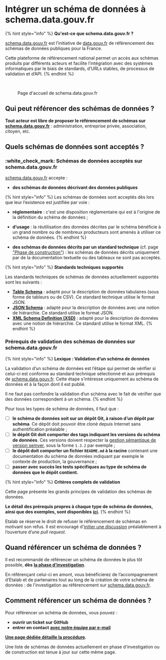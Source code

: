 # Intégrer un schéma de données à schema.data.gouv.fr

{% hint style="info" %}
**Qu'est-ce que schema.data.gouv.fr ?**&#x20;

[schema.data.gouv.fr](https://schema.data.gouv.fr/) est l’initiative de [data.gouv.fr](https://data.gouv.fr/) de référencement des schémas de données publiques pour la France.



Cette plateforme de référencement national permet un accès aux schémas produits par différents acteurs et facilite l’intégration avec des systèmes informatiques par le biais de standards, d’URLs stables, de processus de validation et d’API.
{% endhint %}

<figure><img src="../../../.gitbook/assets/Capture d’écran 2023-05-23 à 06.51.11.png" alt=""><figcaption><p>Page d'accueil de schema.data.gouv.fr</p></figcaption></figure>

## Qui peut référencer des schémas de données ?

**Tout acteur est libre de proposer le référencement de schémas sur** [**schema.data.gouv.fr**](https://schema.data.gouv.fr/) : administration, entreprise privée, association, citoyen, etc.&#x20;

## Quels schémas de données sont acceptés ?

### :white\_check\_mark: Schémas de données acceptés sur schema.data.gouv.fr

[schema.data.gouv.fr](https://schema.data.gouv.fr/) accepte :&#x20;

* **des schémas de données décrivant des données publiques**

{% hint style="info" %}
Les schémas de données sont acceptés dès lors que leur l’existence est justifiée par voie :

* **réglementaire** : c'est une disposition réglementaire qui est à l'origine de la définition du schéma de données ;
* **d’usage** : la réutilisation des données décrites par le schéma bénéficie à un grand nombre ou de nombreux producteurs sont amenés à utiliser ce schéma de données.
{% endhint %}

* **des schémas de données décrits par un standard technique** (cf. page ["Phase de construction"](../../../guides/guide-qualite/les-schemas-de-donnees/creer-un-schema-de-donnees/etape-3-phase-de-construction.md)) : les schémas de données décrits uniquement par de la documentation textuelle ou des tableaux ne sont pas acceptés.

{% hint style="info" %}
**Standards techniques supportés**

Les standards techniques de schémas de données actuellement supportés sont les suivants :

* [**Table Schema**](https://frictionlessdata.io/specs/table-schema/) : adapté pour la description de données tabulaires (sous forme de tableurs ou de CSV). Ce standard technique utilise le format JSON.
* [**JSON Schema**](https://json-schema.org/) : adapté pour la description de données avec une notion de hiérarchie. Ce standard utilise le format JSON.
* [**XML Schema Definition (XSD)**](https://www.w3.org/TR/xmlschema11-1/) : adapté pour la description de données avec une notion de hiérarchie. Ce standard utilise le format XML.
{% endhint %}

### Prérequis de validation des schémas de données sur schema.data.gouv.fr <a href="#prerequis-de-validation-des-schemas-de-donnees" id="prerequis-de-validation-des-schemas-de-donnees"></a>

{% hint style="info" %}
**Lexique : Validation d’un schéma de données**

La validation d’un schéma de données est l’étape qui permet de vérifier si celui-ci est conforme au standard technique sélectionné et aux prérequis de [schema.data.gouv.fr](https://schema.data.gouv.fr/). Cette étape s’intéresse uniquement au schéma de données et à la façon dont il est publié.

Il ne faut pas confondre la validation d’un schéma avec le fait de vérifier que des données correspondent à un schéma.
{% endhint %}

Pour tous les types de schéma de données, il faut que :&#x20;

* [ ] **le schéma de données soit sur un dépôt Git, à raison d’un dépôt par schéma**. Ce dépôt doit pouvoir être cloné depuis Internet sans authentification préalable ;
* [ ] **le dépôt Git doit comporter des tags indiquant les versions du schéma de données**. Ces versions doivent respecter la [gestion sémantique de version semver](https://semver.org/lang/fr/), sous la forme `1.3.2` par exemple ;
* [ ] **le dépôt doit comporter un fichier `README.md` à la racine** contenant une documentation du schéma de données indiquant par exemple le contexte de production, la gouvernance ;
* [ ] **passer avec succès les tests spécifiques au type de schéma de données que le dépôt contient.**

{% hint style="info" %}
**Critères complets de validation**

Cette page présente les grands principes de validation des schémas de données.&#x20;

**Le détail des prérequis propres à chaque type de schéma de données, ainsi que des exemples, sont disponibles** [**ici**](https://schema.data.gouv.fr/validation.html)**.**&#x20;
{% endhint %}

Etalab se réserve le droit de refuser le référencement de schémas en motivant son refus. Il est encouragé d'[initier une discussion](https://github.com/etalab/schema.data.gouv.fr/issues) préalablement à l’ouverture d’une _pull request_.

## Quand référencer un schéma de données ?

Il est recommandé de référencer un schéma de données le plus tôt possible, **dès** [**la phase d’investigation**](../../../guides/guide-qualite/les-schemas-de-donnees/creer-un-schema-de-donnees/etape-1-phase-dinvestigation.md).&#x20;

En référençant celui-ci en amont, vous bénéficierez de l’accompagnement d’Etalab et de partenaires tout au long de la création de votre schéma de données : de l'investigation au référencement sur [schema.data.gouv.fr](https://schema.data.gouv.fr/).

## Comment référencer un schéma de données ?

Pour référencer un schéma de données, vous pouvez :&#x20;

* **ouvrir un ticket sur GitHub**
* **entrer en contact** [**avec notre équipe par e-mail**](mailto:schema@data.gouv.fr)

[**Une page dédiée détaille la procédure**](https://schema.data.gouv.fr/contribuer.html)**.**&#x20;

Une liste de schémas de données actuellement en phase d'investigation ou de construction est tenue à jour sur cette même page.
